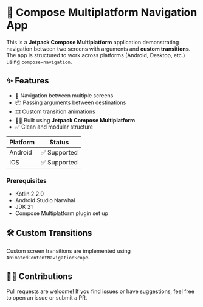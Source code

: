 # 📱 Compose Multiplatform Navigation App

This is a **Jetpack Compose Multiplatform** application demonstrating navigation between two screens with arguments and **custom transitions**. The app is structured to work across platforms (Android, Desktop, etc.) using `compose-navigation`.

## ✨ Features

* 🧭 Navigation between multiple screens
* 📦 Passing arguments between destinations
* 🎞️ Custom transition animations
* 🧑‍💻 Built using **Jetpack Compose Multiplatform**
* ✅ Clean and modular structure

| Platform | Status                                           |
| -------- | ------------------------------------------------ |
| Android  | ✅ Supported                                      |
| iOS      | ✅ Supported |

### Prerequisites

* Kotlin 2.2.0
* Android Studio Narwhal
* JDK 21
* Compose Multiplatform plugin set up

## 🛠️ Custom Transitions

Custom screen transitions are implemented using `AnimatedContentNavigationScope`.

## 🙋‍♂️ Contributions

Pull requests are welcome! If you find issues or have suggestions, feel free to open an issue or submit a PR.
